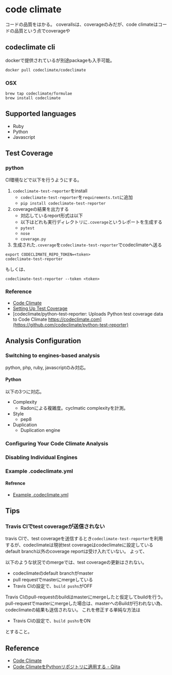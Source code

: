 # code climate
コードの品質をはかる。
coverallsは、coverageのみだが、code climateはコードの品質という点でcoverageや

## codeclimate cli
dockerで提供されているが別途packageも入手可能。

```shell
docker pull codeclimate/codeclimate
```

### OSX

```shell
brew tap codeclimate/formulae
brew install codeclimate
```

## Supported languages
* Ruby
* Python
* Javascript

## Test Coverage



### python
CI環境などで以下を行うようにする。

1. `codeclimate-test-reporter`をinstall
	* `codeclimate-test-reporter`を`requirements.txt`に追加
	* `pip install codeclimate-test-reporter` 
2. coverageの結果を出力する
	* 対応しているreport形式は以下
	* 以下はどれも実行ディレクトリに`.coverage`というレポートを生成する
	* `pytest`
	* `nose`
	* `coverage.py`
3. 生成された`.coverage`を`codeclimate-test-reporter`でcodeclimateへ送る

```shell
export CODECLIMATE_REPO_TOKEN=<token>
codeclimate-test-reporter 
```

もしくは、

```shell
codeclimate-test-reporter --token <token>
```

### Reference
* [Code Climate](https://codeclimate.com/repos/583d8d021ddf8a227f000437/coverage_setup)
* [Setting Up Test Coverage](https://docs.codeclimate.com/docs/setting-up-test-coverage#section-how-to)
* [codeclimate/python-test-reporter: Uploads Python test coverage data to Code Climate https://codeclimate.com](https://github.com/codeclimate/python-test-reporter)

## Analysis Configuration

### Switching to engines-based analysis
python, php, ruby, javascriptのみ対応。

#### Python
以下の3つに対応。

* Complexity
	* Radonによる複雑度。cyclmatic complexityを計測。
* Style
	* pep8
* Duplication
	* Duplication engine

### Configuring Your Code Climate Analysis


### Disabling Individual Engines



### Example .codeclimate.yml

#### Refrence
* [Example .codeclimate.yml](https://docs.codeclimate.com/docs/example-codeclimateyml)

## Tips

### Travis CIでtest coverageが送信されない
travis CIで、test coverageを送信するとき`codeclimate-test-reporter`を利用するが、codeclimateは現状test coverageはcodeclimateに設定しているdefault branch以外のcoverage reportは受け入れていない。
よって、

以下のような状況でのmergeでは、test coverageの更新はされない。

* codeclimateのdefault branchがmaster
* pull requestでmasterにmergeしている
* Travis CIの設定で、`build pushs`がOFF

Travis CIのpull-requestのbuildはmasterにmergeしたと仮定してbuildを行う。
pull-requestでmasterにmergeした場合は、masterへのBuildが行われない為、codeclimateの結果も送信されない。
これを修正する単純な方法は

* Travis CIの設定で、`build pushs`をON

とすること。


## Reference
* [Code Climate](https://docs.codeclimate.com/)
* [Code ClimateをPythonリポジトリに適用する - Qiita](http://qiita.com/vmmhypervisor/items/b642b22f6a78f1f8668d)

